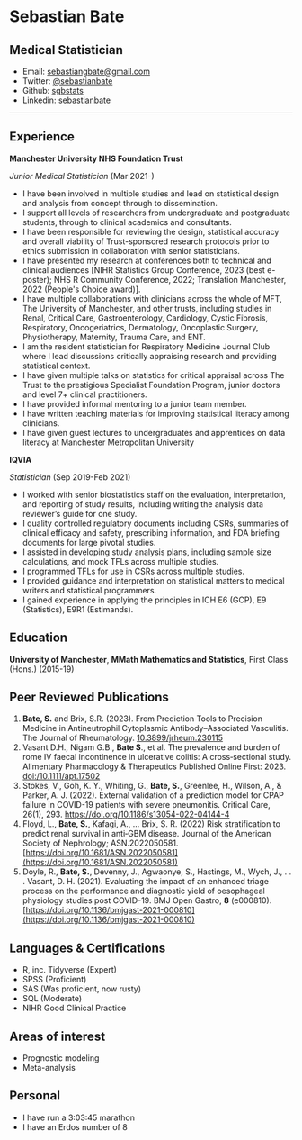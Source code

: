 # Sebastian Bate
## Medical Statistician
* Email: [sebastiangbate@gmail.com](mailto:sebastiangbate@gmail.com)
* Twitter: [\@sebastianbate](https://twitter.com/SebastianBate)
* Github: [sgbstats](https://github.com/sgbstats)
* Linkedin: [sebastianbate](https://www.linkedin.com/in/sebastianbate/)

---

## Experience

**Manchester University NHS Foundation Trust**

*Junior Medical Statistician* (Mar 2021-) 

* I have been involved in multiple studies and lead on statistical design and analysis from concept through to dissemination.
* I support all levels of researchers from undergraduate and postgraduate students, through to clinical academics and consultants.
* I have been responsible for reviewing the design, statistical accuracy and overall viability of Trust-sponsored research protocols prior to ethics submission in collaboration with senior statisticians.
* I have presented my research at conferences both to technical and clinical audiences [NIHR Statistics Group Conference, 2023 (best e-poster); NHS R Community Conference, 2022; Translation Manchester, 2022 (People's Choice award)].
* I have multiple collaborations with clinicians across the whole of MFT, The University of Manchester, and other trusts, including studies in Renal, Critical Care, Gastroenterology, Cardiology, Cystic Fibrosis, Respiratory, Oncogeriatrics, Dermatology, Oncoplastic Surgery, Physiotherapy, Maternity, Trauma Care, and ENT.
* I am the resident statistician for Respiratory Medicine Journal Club where I lead discussions critically appraising research and providing statistical context.
* I have given multiple talks on statistics for critical appraisal across The Trust to the prestigious Specialist Foundation Program, junior doctors and level 7+ clinical practitioners.
* I have provided informal mentoring to a junior team member.
* I have written teaching materials for improving statistical literacy among clinicians.
* I have given guest lectures to undergraduates and apprentices on data literacy at Manchester Metropolitan University

**IQVIA**

*Statistician* (Sep 2019-Feb 2021)

* I worked with senior biostatistics staff on the evaluation, interpretation, and reporting of study results, including writing the analysis data reviewer’s guide for one study.
* I quality controlled regulatory documents including CSRs, summaries of clinical efficacy and safety, prescribing information, and FDA briefing documents for large pivotal studies.
* I assisted in developing study analysis plans, including sample size calculations, and mock TFLs across multiple studies.
* I programmed TFLs for use in CSRs across multiple studies.
* I provided guidance and interpretation on statistical matters to medical writers and statistical programmers.
* I gained experience in applying the principles in ICH E6 (GCP), E9 (Statistics), E9R1 (Estimands).

## Education

**University of Manchester**, **MMath Mathematics and Statistics**, First Class (Hons.) (2015-19)

## Peer Reviewed Publications
1. **Bate, S.** and Brix, S.R. (2023). From Prediction Tools to Precision Medicine in Antineutrophil Cytoplasmic Antibody–Associated Vasculitis. The Journal of Rheumatology. [10.3899/jrheum.230115](10.3899/jrheum.230115)
1. Vasant D.H., Nigam G.B., **Bate S**., et al. The prevalence and burden of rome IV faecal incontinence in ulcerative colitis: A cross‑sectional
study. Alimentary Pharmacology & Therapeutics Published Online First: 2023. [doi:/10.1111/apt.17502](doi:/10.1111/apt.17502)
1. Stokes, V., Goh, K. Y., Whiting, G., **Bate, S.**, Greenlee, H., Wilson, A., & Parker, A. J. (2022). External validation of a prediction model for CPAP failure in COVID-19 patients with severe pneumonitis. Critical Care, 26(1), 293. https://doi.org/10.1186/s13054-022-04144-4 
2. Floyd, L., **Bate, S.**, Kafagi, A., ... Brix, S. R. (2022) Risk stratification to predict renal survival in anti‑GBM disease. Journal of the American Society of Nephrology; ASN.2022050581.  [https://doi.org/10.1681/ASN.2022050581](https://doi.org/10.1681/ASN.2022050581)
3. Doyle, R., **Bate, S.**, Devenny, J., Agwaonye, S., Hastings, M., Wych, J., . . . Vasant, D. H. (2021). Evaluating the impact of an enhanced triage process on the performance and diagnostic yield of oesophageal physiology studies post COVID-19. BMJ Open Gastro, **8** (e000810). [https://doi.org/10.1136/bmjgast-2021-000810](https://doi.org/10.1136/bmjgast-2021-000810) 


## Languages & Certifications

* R, inc. Tidyverse (Expert)
* SPSS (Proficient)
* SAS (Was proficient, now rusty)
* SQL (Moderate)
* NIHR Good Clinical Practice

## Areas of interest
* Prognostic modeling
* Meta-analysis

## Personal

* I have run a 3:03:45 marathon
* I have an Erdos number of 8

